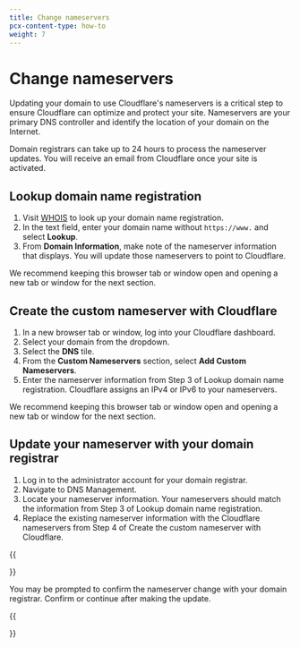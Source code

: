 ```yaml
---
title: Change nameservers
pcx-content-type: how-to
weight: 7
---
```


# Change nameservers

Updating your domain to use Cloudflare's nameservers is a critical step to ensure Cloudflare can optimize and protect your site. Nameservers are your primary DNS controller and identify the location of your domain on the Internet.

Domain registrars can take up to 24 hours to process the nameserver updates. You will receive an email from Cloudflare once your site is activated.

## Lookup domain name registration

1.  Visit [WHOIS](https://lookup.icann.org/) to look up your domain name registration.
2.  In the text field, enter your domain name without `https://www.` and select **Lookup**.
3.  From **Domain Information**, make note of the nameserver information that displays. You will update those nameservers to point to Cloudflare.

We recommend keeping this browser tab or window open and opening a new tab or window for the next section.

## Create the custom nameserver with Cloudflare

1.  In a new browser tab or window, log into your Cloudflare dashboard.
2.  Select your domain from the dropdown.
3.  Select the **DNS** tile.
4.  From the **Custom Nameservers** section, select **Add Custom Nameservers**.
5.  Enter the nameserver information from Step 3 of Lookup domain name registration. Cloudflare assigns an IPv4 or IPv6 to your nameservers.

We recommend keeping this browser tab or window open and opening a new tab or window for the next section.

## Update your nameserver with your domain registrar

1.  Log in to the administrator account for your domain registrar.
2.  Navigate to DNS Management.
3.  Locate your nameserver information. Your nameservers should match the information from Step 3 of Lookup domain name registration.
4.  Replace the existing nameserver information with the Cloudflare nameservers from Step 4 of Create the custom nameserver with Cloudflare.

{{<Aside type="note">}}

You may be prompted to confirm the nameserver change with your domain registrar. Confirm or continue after making the update.

{{</Aside>}}
